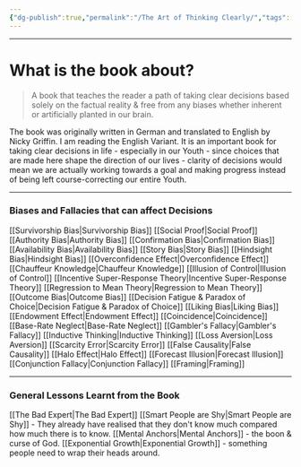 ```yaml
---
{"dg-publish":true,"permalink":"/The Art of Thinking Clearly/","tags":["Books"]}
---
```


---
# What is the book about?
> A book that teaches the reader a path of taking clear decisions based solely on the factual reality & free from any biases whether inherent or artificially planted in our brain. 

The book was originally written in German and translated to English by Nicky Griffin. I am reading the English Variant. It is an important book for taking clear decisions in life - especially in our Youth - since choices that are made here shape the direction of our lives - clarity of decisions would mean we are actually working towards a goal and making progress instead of being left course-correcting our entire Youth.

---
### Biases and Fallacies that can affect Decisions
[[Survivorship Bias\|Survivorship Bias]]
[[Social Proof\|Social Proof]]
[[Authority Bias\|Authority Bias]]
[[Confirmation Bias\|Confirmation Bias]]
[[Availability Bias\|Availability Bias]]
[[Story Bias\|Story Bias]]
[[Hindsight Bias\|Hindsight Bias]]
[[Overconfidence Effect\|Overconfidence Effect]]
[[Chauffeur Knowledge\|Chauffeur Knowledge]]
[[Illusion of Control\|Illusion of Control]]
[[Incentive Super-Response Theory\|Incentive Super-Response Theory]]
[[Regression to Mean Theory\|Regression to Mean Theory]]
[[Outcome Bias\|Outcome Bias]]
[[Decision Fatigue & Paradox of Choice\|Decision Fatigue & Paradox of Choice]]
[[Liking Bias\|Liking Bias]]
[[Endowment Effect\|Endowment Effect]]
[[Coincidence\|Coincidence]]
[[Base-Rate Neglect\|Base-Rate Neglect]]
[[Gambler's Fallacy\|Gambler's Fallacy]]
[[Inductive Thinking\|Inductive Thinking]]
[[Loss Aversion\|Loss Aversion]]
[[Scarcity Error\|Scarcity Error]]
[[False Causality\|False Causality]]
[[Halo Effect\|Halo Effect]]
[[Forecast Illusion\|Forecast Illusion]]
[[Conjunction Fallacy\|Conjunction Fallacy]]
[[Framing\|Framing]]


---
### General Lessons Learnt from the Book
[[The Bad Expert\|The Bad Expert]]
[[Smart People are Shy\|Smart People are Shy]] - They already have realised that they don't know much compared how much there is to know.
[[Mental Anchors\|Mental Anchors]] - the boon & curse of God.
[[Exponential Growth\|Exponential Growth]] - something people need to wrap their heads around.